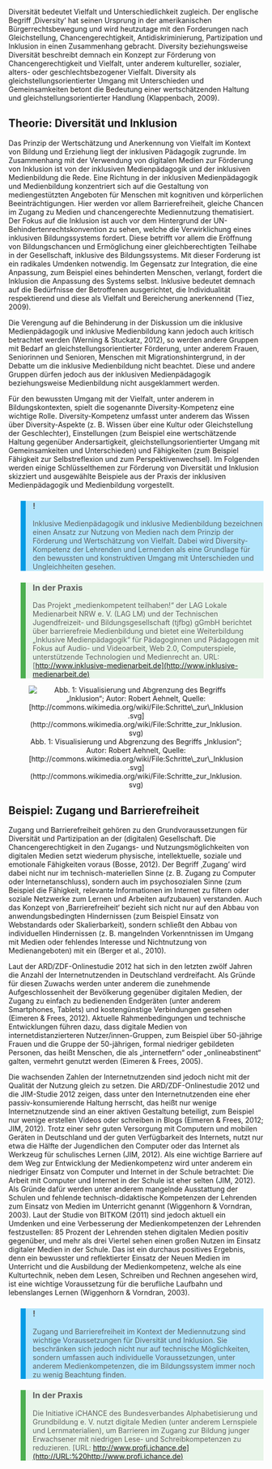 <!-- filename: 02_Diversitaet.md -->
<!-- title: Diversität -->


Diversität bedeutet Vielfalt und Unterschiedlichkeit zugleich. Der englische Begriff ‚Diversity‘ hat seinen Ursprung in der amerikanischen Bürgerrechtsbewegung und wird heutzutage mit den Forderungen nach Gleichstellung, Chancengerechtigkeit, Antidiskriminierung, Partizipation und Inklusion in einen Zusammenhang gebracht. Diversity beziehungsweise Diversität beschreibt demnach ein Konzept zur Förderung von Chancengerechtigkeit und Vielfalt, unter anderem kultureller, sozialer, alters- oder geschlechtsbezogener Vielfalt. Diversity als gleichstellungsorientierter Umgang mit Unterschieden und Gemeinsamkeiten betont die Bedeutung einer wertschätzenden Haltung und gleichstellungsorientierter Handlung (Klappenbach, 2009).

## Theorie: Diversität und Inklusion

Das Prinzip der Wertschätzung und Anerkennung von Vielfalt im Kontext von Bildung und Erziehung liegt der inklusiven Pädagogik zugrunde. Im Zusammenhang mit der Verwendung von digitalen Medien zur Förderung von Inklusion ist von der inklusiven Medienpädagogik und der inklusiven Medienbildung die Rede. Eine Richtung in der inklusiven Medienpädagogik und Medienbildung konzentriert sich auf die Gestaltung von mediengestützten Angeboten für Menschen mit kognitiven und körperlichen Beeinträchtigungen. Hier werden vor allem Barrierefreiheit, gleiche Chancen im Zugang zu Medien und chancengerechte Mediennutzung thematisiert. Der Fokus auf die Inklusion ist auch vor dem Hintergrund der UN-Behindertenrechtskonvention zu sehen, welche die Verwirklichung eines inklusiven Bildungssystems fordert. Diese betrifft vor allem die Eröffnung von Bildungschancen und Ermöglichung einer gleichberechtigten Teilhabe in der Gesellschaft, inklusive des Bildungssystems. Mit dieser Forderung ist ein radikales Umdenken notwendig. Im Gegensatz zur Integration, die eine Anpassung, zum Beispiel eines behinderten Menschen, verlangt, fordert die Inklusion die Anpassung des Systems selbst. Inklusive bedeutet demnach auf die Bedürfnisse der Betroffenen ausgerichtet, die Individualität respektierend und diese als Vielfalt und Bereicherung anerkennend (Tiez, 2009).

Die Verengung auf die Behinderung in der Diskussion um die inklusive Medienpädagogik und inklusive Medienbildung kann jedoch auch kritisch betrachtet werden (Werning &amp; Stuckatz, 2012), so werden andere Gruppen mit Bedarf an gleichstellungsorientierter Förderung, unter anderem Frauen, Seniorinnen und Senioren, Menschen mit Migrationshintergrund, in der Debatte um die inklusive Medienbildung nicht beachtet. Diese und andere Gruppen dürfen jedoch aus der inklusiven Medienpädagogik beziehungsweise Medienbildung nicht ausgeklammert werden.

Für den bewussten Umgang mit der Vielfalt, unter anderem in Bildungskontexten, spielt die sogenannte Diversity-Kompetenz eine wichtige Rolle. Diversity-Kompetenz umfasst unter anderem das Wissen über Diversity-Aspekte (z. B. Wissen über eine Kultur oder Gleichstellung der Geschlechter), Einstellungen (zum Beispiel eine wertschätzende Haltung gegenüber Andersartigkeit, gleichstellungsorientierter Umgang mit Gemeinsamkeiten und Unterschieden) und Fähigkeiten (zum Beispiel Fähigkeit zur Selbstreflexion und zum Perspektivenwechsel). Im Folgenden werden einige Schlüsselthemen zur Förderung von Diversität und Inklusion skizziert und ausgewählte Beispiele aus der Praxis der inklusiven Medienpädagogik und Medienbildung vorgestellt.

<blockquote style="background: #B3E5FC; border-left: 10px solid #039BE5">

### !

Inklusive Medienpädagogik und inklusive Medienbildung bezeichnen einen Ansatz zur Nutzung von Medien nach dem Prinzip der Förderung und Wertschätzung von Vielfalt. Dabei wird Diversity-Kompetenz der Lehrenden und Lernenden als eine Grundlage für den bewussten und konstruktiven Umgang mit Unterschieden und Ungleichheiten gesehen.

</blockquote>

<blockquote style="background: #E8F5E9; border-left: 10px solid #4CAF50">

### In der Praxis

Das Projekt „medienkompetent teilhaben!“ der LAG Lokale Medienarbeit NRW e. V. (LAG LM) und der Technischen Jugendfreizeit- und Bildungsgesellschaft (tjfbg) gGmbH berichtet über barrierefreie Medienbildung und bietet eine Weiterbildung „Inklusive Medienpädagogik“ für Pädagoginnen und Pädagogen mit Fokus auf Audio- und Videoarbeit, Web 2.0, Computerspiele, unterstützende Technologien und Medienrecht an. URL: [http://www.inklusive-medienarbeit.de](http://www.inklusive-medienarbeit.de)

</blockquote>

<center><figure>
  <img src="https://raw.githubusercontent.com/ed-tech-at/L3T/refs/heads/main/38_Diversitaet_und_Spaltung/img/01_Visualisierung_und_Abgrenzung_des_Begriffs_Inklusion_Autor_Robert_Aehnelt_Quelle.jpg" alt="Abb. 1: Visualisierung und Abgrenzung des Begriffs „Inklusion“; Autor: Robert Aehnelt, Quelle: [http://commons.wikimedia.org/wiki/File:Schritte\_zur\_Inklusion.svg](http://commons.wikimedia.org/wiki/File:Schritte_zur_Inklusion.svg)">
  <figcaption>Abb. 1: Visualisierung und Abgrenzung des Begriffs „Inklusion“; Autor: Robert Aehnelt, Quelle: [http://commons.wikimedia.org/wiki/File:Schritte\_zur\_Inklusion.svg](http://commons.wikimedia.org/wiki/File:Schritte_zur_Inklusion.svg)</figcaption>
</figure></center>


## Beispiel: Zugang und Barrierefreiheit

Zugang und Barrierefreiheit gehören zu den Grundvoraussetzungen für Diversität und Partizipation an der (digitalen) Gesellschaft. Die Chancengerechtigkeit in den Zugangs- und Nutzungsmöglichkeiten von digitalen Medien setzt wiederum physische, intellektuelle, soziale und emotionale Fähigkeiten voraus (Bosse, 2012). Der Begriff ¸Zugang’ wird dabei nicht nur im technisch-materiellen Sinne (z. B. Zugang zu Computer oder Internetanschluss), sondern auch im psychosozialen Sinne (zum Beispiel die Fähigkeit, relevante Informationen im Internet zu filtern oder soziale Netzwerke zum Lernen und Arbeiten aufzubauen) verstanden. Auch das Konzept von ‚Barrierefreiheit‘ bezieht sich nicht nur auf den Abbau von anwendungsbedingten Hindernissen (zum Beispiel Einsatz von Webstandards oder Skalierbarkeit), sondern schließt den Abbau von individuellen Hindernissen (z. B. mangelnden Vorkenntnissen im Umgang mit Medien oder fehlendes Interesse und Nichtnutzung von Medienangeboten) mit ein (Berger et al., 2010).

Laut der ARD/ZDF-Onlinestudie 2012 hat sich in den letzten zwölf Jahren die Anzahl der Internetnutzenden in Deutschland verdreifacht. Als Gründe für diesen Zuwachs werden unter anderem die zunehmende Aufgeschlossenheit der Bevölkerung gegenüber digitalen Medien, der Zugang zu einfach zu bedienenden Endgeräten (unter anderem Smartphones, Tablets) und kostengünstige Verbindungen gesehen (Eimeren &amp; Frees, 2012). Aktuelle Rahmenbedingungen und technische Entwicklungen führen dazu, dass digitale Medien von internetdistanzierteren Nutzer/innen-Gruppen, zum Beispiel über 50-jährige Frauen und die Gruppe der 50-jährigen, formal niedriger gebildeten Personen, das heißt Menschen, die als „internetfern“ oder „onlineabstinent“ galten, vermehrt genutzt werden (Eimeren &amp; Frees, 2005).

Die wachsenden Zahlen der Internetnutzenden sind jedoch nicht mit der Qualität der Nutzung gleich zu setzen. Die ARD/ZDF-Onlinestudie 2012 und die JIM-Studie 2012 zeigen, dass unter den Internetnutzenden eine eher passiv-konsumierende Haltung herrscht, das heißt nur wenige Internetznutzende sind an einer aktiven Gestaltung beteiligt, zum Beispiel nur wenige erstellen Videos oder schreiben in Blogs (Eimeren &amp; Frees, 2012; JIM, 2012). Trotz einer sehr guten Versorgung mit Computern und mobilen Geräten in Deutschland und der guten Verfügbarkeit des Internets, nutzt nur etwa die Hälfte der Jugendlichen den Computer oder das Internet als Werkzeug für schulisches Lernen (JIM, 2012). Als eine wichtige Barriere auf dem Weg zur Entwicklung der Medienkompetenz wird unter anderem ein niedriger Einsatz von Computer und Internet in der Schule betrachtet: Die Arbeit mit Computer und Internet in der Schule ist eher selten (JIM, 2012). Als Gründe dafür werden unter anderem mangelnde Ausstattung der Schulen und fehlende technisch-didaktische Kompetenzen der Lehrenden zum Einsatz von Medien im Unterricht genannt (Wiggenhorn &amp; Vorndran, 2003). Laut der Studie von BITKOM (2011) sind jedoch aktuell ein Umdenken und eine Verbesserung der Medienkompetenzen der Lehrenden festzustellen: 85 Prozent der Lehrenden stehen digitalen Medien positiv gegenüber, und mehr als drei Viertel sehen einen großen Nutzen im Einsatz digitaler Medien in der Schule. Das ist ein durchaus positives Ergebnis, denn ein bewusster und reflektierter Einsatz der Neuen Medien im Unterricht und die Ausbildung der Medienkompetenz, welche als eine Kulturtechnik, neben dem Lesen, Schreiben und Rechnen angesehen wird, ist eine wichtige Voraussetzung für die berufliche Laufbahn und lebenslanges Lernen (Wiggenhorn &amp; Vorndran, 2003).

<blockquote style="background: #B3E5FC; border-left: 10px solid #039BE5">

### !

Zugang und Barrierefreiheit im Kontext der Mediennutzung sind wichtige Voraussetzungen für Diversität und Inklusion. Sie beschränken sich jedoch nicht nur auf technische Möglichkeiten, sondern umfassen auch individuelle Voraussetzungen, unter anderem Medienkompetenzen, die im Bildungssystem immer noch zu wenig Beachtung finden.

</blockquote>

<blockquote style="background: #E8F5E9; border-left: 10px solid #4CAF50">

### In der Praxis

Die Initiative iCHANCE des Bundesverbandes Alphabetisierung und Grundbildung e. V. nutzt digitale Medien (unter anderem Lernspiele und Lernmaterialien), um Barrieren im Zugang zur Bildung junger Erwachsener mit niedrigen Lese- und Schreibkompetenzen zu reduzieren. [URL: http://www.profi.ichance.de](http://URL:%20http://www.profi.ichance.de)

</blockquote>

